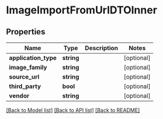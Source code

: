 # ImageImportFromUrlDTOInner

## Properties
Name | Type | Description | Notes
------------ | ------------- | ------------- | -------------
**application_type** | **string** |  | [optional] 
**image_family** | **string** |  | [optional] 
**source_url** | **string** |  | [optional] 
**third_party** | **bool** |  | [optional] 
**vendor** | **string** |  | [optional] 

[[Back to Model list]](../README.md#documentation-for-models) [[Back to API list]](../README.md#documentation-for-api-endpoints) [[Back to README]](../README.md)


